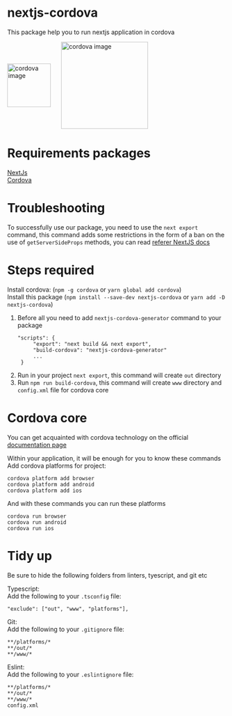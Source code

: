 # nextjs-cordova
This package help you to run nextjs application in cordova

<div style="display: flex; align-items: center">
    <img style="margin-right: 24px" " src="https://cordova.apache.org/static/img/cordova_bot.png" width="100" title="cordova image"> 
    <img src="https://seeklogo.com/images/N/next-js-logo-7929BCD36F-seeklogo.com.png" width="200" title="cordova image">
</div>

# Requirements packages

[NextJs](https://www.npmjs.com/package/next)  
[Cordova](https://www.npmjs.com/package/cordova)

# Troubleshooting

To successfully use our package, you need to use the `next export` command, this command adds some restrictions in the form of a ban on the use of `getServerSideProps` methods, you can read [referer NextJS docs](https://nextjs.org/docs/messages/gssp-export)

# Steps required
Install cordova: (`npm -g cordova` or `yarn global add cordova`)  
Install this package (`npm install --save-dev nextjs-cordova` or `yarn add -D nextjs-cordova`)  

1. Before all you need to add `nextjs-cordova-generator` command to your package
    ```
    "scripts": {
         "export": "next build && next export",
         "build-cordova": "nextjs-cordova-generator"
         ...
     }
    ```
2. Run in your project `next export`, this command will create `out` directory
3. Run `npm run build-cordova`, this command will create `www` directory and `config.xml` file for cordova core

# Cordova core
You can get acquainted with cordova technology on the official [documentation page](https://cordova.apache.org/docs/en/latest/)

Within your application, it will be enough for you to know these commands
Add cordova platforms for project:

`cordova platform add browser`  
`cordova platform add android`  
`cordova platform add ios`

And with these commands you can run these platforms

`cordova run browser`  
`cordova run android`  
`cordova run ios`

# Tidy up
Be sure to hide the following folders from linters, tyescript, and git etc

Typescript:  
Add the following to your `.tsconfig` file:
```
"exclude": ["out", "www", "platforms"],
```
Git:  
Add the following to your `.gitignore` file:
```
**/platforms/*
**/out/*
**/www/*
```

Eslint:  
Add the following to your `.eslintignore` file:
```
**/platforms/*
**/out/*
**/www/*
config.xml
```
